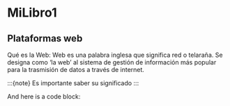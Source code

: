 # MiLibro1

## Plataformas web

Qué es la Web:
Web es una palabra inglesa que significa red o telaraña. 
Se designa como ‘la web’ al sistema de gestión de información 
más popular para la trasmisión de datos a través de internet.

:::{note}
Es importante saber su significado
:::

And here is a code block:

```

```
